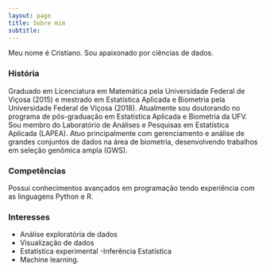 ```yaml
---
layout: page
title: Sobre mim
subtitle: 
---
```


Meu nome é Cristiano. Sou apaixonado por ciências de dados.

### História


Graduado em Licenciatura em Matemática pela Universidade Federal de Viçosa (2015) e mestrado em Estatística Aplicada e Biometria pela Universidade Federal de Viçosa (2018). 
Atualmente sou doutorando no programa de pós-graduação em Estatística Aplicada e Biometria da UFV.
Sou membro do Laboratório de Análises e Pesquisas em Estatística Aplicada (LAPEA). 
Atuo principalmente com gerenciamento e análise de grandes conjuntos de dados na área de biometria, desenvolvendo trabalhos em seleção genômica ampla (GWS). 

### Competências
Possui conhecimentos avançados em programação tendo experiência com as linguagens Python e R. 

### Interesses
- Análise exploratória de dados
- Visualização de dados
- Estatística experimental
-Inferência Estatística
- Machine learning.

